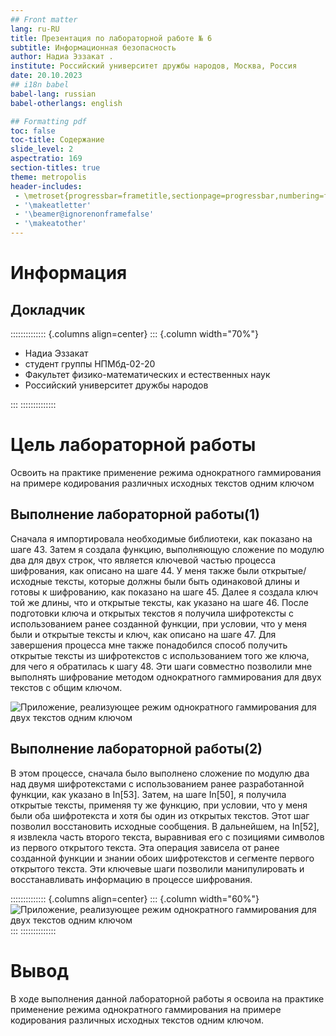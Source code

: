 ```yaml
---
## Front matter
lang: ru-RU
title: Презентация по лабораторной работе № 6
subtitle: Информационная безопасность
author: Надиа Эззакат .
institute: Российский университет дружбы народов, Москва, Россия
date: 20.10.2023
## i18n babel
babel-lang: russian
babel-otherlangs: english

## Formatting pdf
toc: false
toc-title: Содержание
slide_level: 2
aspectratio: 169
section-titles: true
theme: metropolis
header-includes:
 - \metroset{progressbar=frametitle,sectionpage=progressbar,numbering=fraction}
 - '\makeatletter'
 - '\beamer@ignorenonframefalse'
 - '\makeatother'
---
```


# Информация

## Докладчик

:::::::::::::: {.columns align=center}
::: {.column width="70%"}

* Надиа Эззакат 
* студент группы НПМбд-02-20
* Факультет физико-математических и естественных наук
* Российский университет дружбы народов


:::
::::::::::::::

# Цель лабораторной работы

Освоить на практике применение режима однократного гаммирования на примере кодирования различных исходных текстов одним ключом

## Выполнение лабораторной работы(1)

Сначала я импортировала необходимые библиотеки, как показано на шаге 43. Затем я создала функцию, выполняющую сложение по модулю два для двух строк, что является ключевой частью процесса шифрования, как описано на шаге 44. У меня также были открытые/исходные тексты, которые должны были быть одинаковой длины и готовы к шифрованию, как показано на шаге 45. Далее я создала ключ той же длины, что и открытые тексты, как указано на шаге 46. После подготовки ключа и открытых текстов я получила шифротексты с использованием ранее созданной функции, при условии, что у меня были и открытые тексты и ключ, как описано на шаге 47. Для завершения процесса мне также понадобился способ получить открытые тексты из шифротекстов с использованием того же ключа, для чего я обратилась к шагу 48. Эти шаги совместно позволили мне выполнять шифрование методом однократного гаммирования для двух текстов с общим ключом.


![Приложение, реализующее режим однократного гаммирования для двух текстов одним ключом](../lab08/1.png)

## Выполнение лабораторной работы(2)

В этом процессе, сначала было выполнено сложение по модулю два над двумя шифротекстами с использованием ранее разработанной функции, как указано в In[53]. Затем, на шаге In[50], я получила открытые тексты, применяя ту же функцию, при условии, что у меня были оба шифротекста и хотя бы один из открытых текстов. Этот шаг позволил восстановить исходные сообщения. В дальнейшем, на In[52], я извлекла часть второго текста, выравнивая его с позициями символов из первого открытого текста. Эта операция зависела от ранее созданной функции и знании обоих шифротекстов и сегменте первого открытого текста. Эти ключевые шаги позволили манипулировать и восстанавливать информацию в процессе шифрования.

:::::::::::::: {.columns align=center}
::: {.column width="60%"}
![Приложение, реализующее режим однократного гаммирования для двух текстов одним ключом](../lab08/2.png)
:::
::::::::::::::


# Вывод

В ходе выполнения данной лабораторной работы я освоила на практике применение режима однократного гаммирования на примере кодирования различных
исходных текстов одним ключом.
